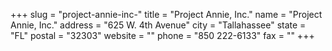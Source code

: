 +++
slug = "project-annie-inc-"
title = "Project Annie, Inc."
name = "Project Annie, Inc."
address = "625 W. 4th Avenue"
city = "Tallahassee"
state = "FL"
postal = "32303"
website = ""
phone = "850 222-6133"
fax = ""
+++
